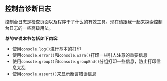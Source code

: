 ## 控制台诊断日志

控制台日志是检查页面以及程序干了什么的有效工具。现在请跟我一起来探索控制台日志的一些高级用法。

**总的来说本节包括如下内容**

* 使用`console.log()`进行基本的打印
* 使用`console.error()`和`console.warn()`打印一些引人注意的重要信息
* 使用`console.group()`和`console.groupEnd()`分组打印一些信息，防止打印信息太乱
* 使用`console.assert()`来显示断言错误信息

